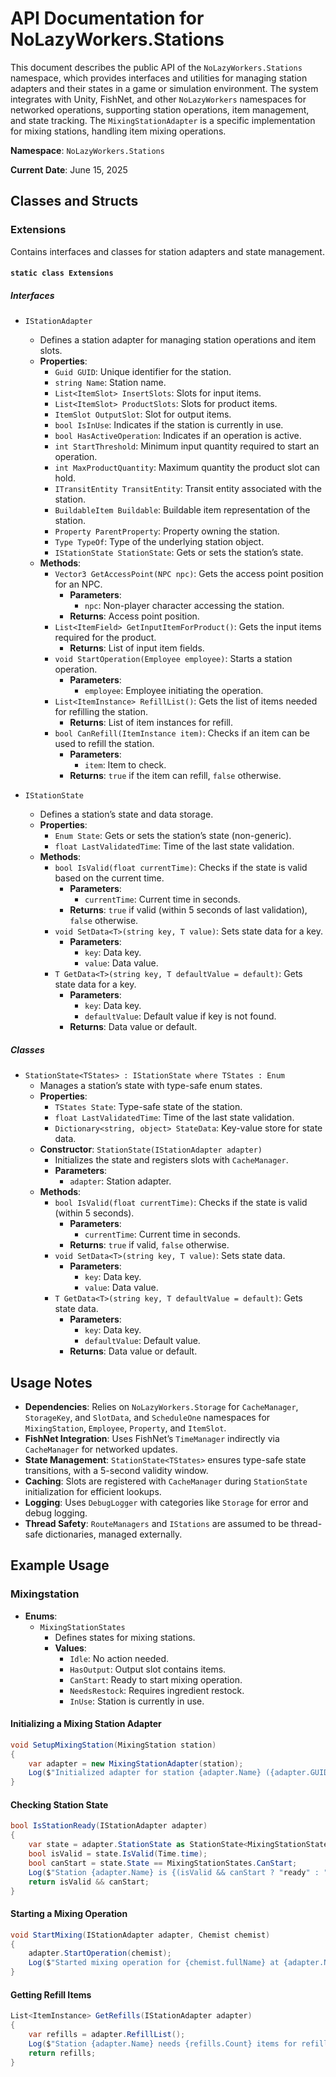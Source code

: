 # API Documentation for NoLazyWorkers.Stations

This document describes the public API of the `NoLazyWorkers.Stations` namespace, which provides interfaces and utilities for managing station adapters and their states in a game or simulation environment. The system integrates with Unity, FishNet, and other `NoLazyWorkers` namespaces for networked operations, supporting station operations, item management, and state tracking. The `MixingStationAdapter` is a specific implementation for mixing stations, handling item mixing operations.

**Namespace**: `NoLazyWorkers.Stations`

**Current Date**: June 15, 2025

## Classes and Structs

### Extensions

Contains interfaces and classes for station adapters and state management.

#### `static class Extensions`

##### Interfaces

- `IStationAdapter`
  - Defines a station adapter for managing station operations and item slots.
  - **Properties**:
    - `Guid GUID`: Unique identifier for the station.
    - `string Name`: Station name.
    - `List<ItemSlot> InsertSlots`: Slots for input items.
    - `List<ItemSlot> ProductSlots`: Slots for product items.
    - `ItemSlot OutputSlot`: Slot for output items.
    - `bool IsInUse`: Indicates if the station is currently in use.
    - `bool HasActiveOperation`: Indicates if an operation is active.
    - `int StartThreshold`: Minimum input quantity required to start an operation.
    - `int MaxProductQuantity`: Maximum quantity the product slot can hold.
    - `ITransitEntity TransitEntity`: Transit entity associated with the station.
    - `BuildableItem Buildable`: Buildable item representation of the station.
    - `Property ParentProperty`: Property owning the station.
    - `Type TypeOf`: Type of the underlying station object.
    - `IStationState StationState`: Gets or sets the station’s state.
  - **Methods**:
    - `Vector3 GetAccessPoint(NPC npc)`: Gets the access point position for an NPC.
      - **Parameters**:
        - `npc`: Non-player character accessing the station.
      - **Returns**: Access point position.
    - `List<ItemField> GetInputItemForProduct()`: Gets the input items required for the product.
      - **Returns**: List of input item fields.
    - `void StartOperation(Employee employee)`: Starts a station operation.
      - **Parameters**:
        - `employee`: Employee initiating the operation.
    - `List<ItemInstance> RefillList()`: Gets the list of items needed for refilling the station.
      - **Returns**: List of item instances for refill.
    - `bool CanRefill(ItemInstance item)`: Checks if an item can be used to refill the station.
      - **Parameters**:
        - `item`: Item to check.
      - **Returns**: `true` if the item can refill, `false` otherwise.

- `IStationState`
  - Defines a station’s state and data storage.
  - **Properties**:
    - `Enum State`: Gets or sets the station’s state (non-generic).
    - `float LastValidatedTime`: Time of the last state validation.
  - **Methods**:
    - `bool IsValid(float currentTime)`: Checks if the state is valid based on the current time.
      - **Parameters**:
        - `currentTime`: Current time in seconds.
      - **Returns**: `true` if valid (within 5 seconds of last validation), `false` otherwise.
    - `void SetData<T>(string key, T value)`: Sets state data for a key.
      - **Parameters**:
        - `key`: Data key.
        - `value`: Data value.
    - `T GetData<T>(string key, T defaultValue = default)`: Gets state data for a key.
      - **Parameters**:
        - `key`: Data key.
        - `defaultValue`: Default value if key is not found.
      - **Returns**: Data value or default.

##### Classes

- `StationState<TStates> : IStationState where TStates : Enum`
  - Manages a station’s state with type-safe enum states.
  - **Properties**:
    - `TStates State`: Type-safe state of the station.
    - `float LastValidatedTime`: Time of the last state validation.
    - `Dictionary<string, object> StateData`: Key-value store for state data.
  - **Constructor**: `StationState(IStationAdapter adapter)`
    - Initializes the state and registers slots with `CacheManager`.
    - **Parameters**:
      - `adapter`: Station adapter.
  - **Methods**:
    - `bool IsValid(float currentTime)`: Checks if the state is valid (within 5 seconds).
      - **Parameters**:
        - `currentTime`: Current time in seconds.
      - **Returns**: `true` if valid, `false` otherwise.
    - `void SetData<T>(string key, T value)`: Sets state data.
      - **Parameters**:
        - `key`: Data key.
        - `value`: Data value.
    - `T GetData<T>(string key, T defaultValue = default)`: Gets state data.
      - **Parameters**:
        - `key`: Data key.
        - `defaultValue`: Default value.
      - **Returns**: Data value or default.

## Usage Notes

- **Dependencies**: Relies on `NoLazyWorkers.Storage` for `CacheManager`, `StorageKey`, and `SlotData`, and `ScheduleOne` namespaces for `MixingStation`, `Employee`, `Property`, and `ItemSlot`.
- **FishNet Integration**: Uses FishNet’s `TimeManager` indirectly via `CacheManager` for networked updates.
- **State Management**: `StationState<TStates>` ensures type-safe state transitions, with a 5-second validity window.
- **Caching**: Slots are registered with `CacheManager` during `StationState` initialization for efficient lookups.
- **Logging**: Uses `DebugLogger` with categories like `Storage` for error and debug logging.
- **Thread Safety**: `RouteManagers` and `IStations` are assumed to be thread-safe dictionaries, managed externally.

## Example Usage

### Mixingstation

- **Enums**:
  - `MixingStationStates`
    - Defines states for mixing stations.
    - **Values**:
      - `Idle`: No action needed.
      - `HasOutput`: Output slot contains items.
      - `CanStart`: Ready to start mixing operation.
      - `NeedsRestock`: Requires ingredient restock.
      - `InUse`: Station is currently in use.

#### Initializing a Mixing Station Adapter

```csharp
void SetupMixingStation(MixingStation station)
{
    var adapter = new MixingStationAdapter(station);
    Log($"Initialized adapter for station {adapter.Name} ({adapter.GUID})");
}
```

#### Checking Station State

```csharp
bool IsStationReady(IStationAdapter adapter)
{
    var state = adapter.StationState as StationState<MixingStationStates>;
    bool isValid = state.IsValid(Time.time);
    bool canStart = state.State == MixingStationStates.CanStart;
    Log($"Station {adapter.Name} is {(isValid && canStart ? "ready" : "not ready")}");
    return isValid && canStart;
}
```

#### Starting a Mixing Operation

```csharp
void StartMixing(IStationAdapter adapter, Chemist chemist)
{
    adapter.StartOperation(chemist);
    Log($"Started mixing operation for {chemist.fullName} at {adapter.Name}");
}
```

#### Getting Refill Items

```csharp
List<ItemInstance> GetRefills(IStationAdapter adapter)
{
    var refills = adapter.RefillList();
    Log($"Station {adapter.Name} needs {refills.Count} items for refill");
    return refills;
}
```
